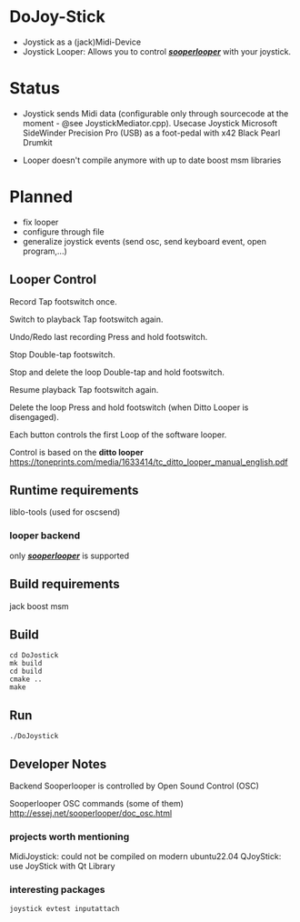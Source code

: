 DoJoy-Stick
========================
* Joystick as a (jack)Midi-Device
* Joystick Looper:  Allows you to control  ***[sooperlooper](http://essej.net/sooperlooper)***  with your joystick.  

Status
========================
- Joystick sends Midi data (configurable only through sourcecode at the moment - @see JoystickMediator.cpp). Usecase 
  Joystick Microsoft SideWinder Precision Pro (USB) as a foot-pedal with x42 Black Pearl Drumkit


- Looper doesn't compile anymore with up to date boost msm libraries

Planned
========================
- fix looper
- configure through file
- generalize joystick events (send osc, send keyboard event, open program,...)

Looper Control
------------------------
Record Tap footswitch once.

Switch to playback Tap footswitch again.

Undo/Redo last recording Press and hold footswitch.

Stop Double-tap footswitch.

Stop and delete the loop Double-tap and hold footswitch.

Resume playback Tap footswitch again.

Delete the loop Press and hold footswitch (when Ditto Looper is disengaged). 

Each button controls the first Loop of the software looper. 

Control is based on the **ditto looper** https://toneprints.com/media/1633414/tc_ditto_looper_manual_english.pdf

Runtime requirements
------------------------
liblo-tools (used for oscsend)

### looper backend

only ***[sooperlooper](http://essej.net/sooperlooper)*** is supported

Build requirements
------------------------
jack
boost msm

Build
------------------------
    cd DoJostick
    mk build
    cd build
    cmake ..
    make

Run
------------------------
    ./DoJoystick


Developer Notes
------------------------
Backend Sooperlooper is controlled by Open Sound Control (OSC)

Sooperlooper OSC commands (some of them)
http://essej.net/sooperlooper/doc_osc.html

### projects worth mentioning
MidiJoystick: could not be compiled on modern ubuntu22.04
QJoyStick: use JoyStick with Qt Library

### interesting packages    

    joystick evtest inputattach

